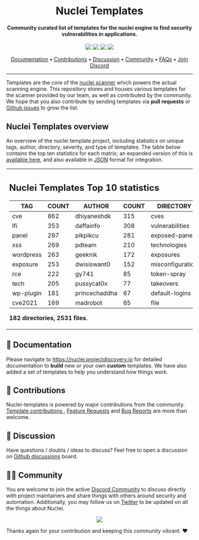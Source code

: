 

<h1 align="center">
Nuclei Templates
</h1>
<h4 align="center">Community curated list of templates for the nuclei engine to find security vulnerabilities in applications.</h4>


<p align="center">
<a href="https://github.com/projectdiscovery/nuclei-templates/issues"><img src="https://img.shields.io/badge/contributions-welcome-brightgreen.svg?style=flat"></a>
<a href="https://github.com/projectdiscovery/nuclei-templates/releases"><img src="https://img.shields.io/github/release/projectdiscovery/nuclei-templates"></a>
<a href="https://twitter.com/pdnuclei"><img src="https://img.shields.io/twitter/follow/pdnuclei.svg?logo=twitter"></a>
<a href="https://discord.gg/projectdiscovery"><img src="https://img.shields.io/discord/695645237418131507.svg?logo=discord"></a>
</p>
      
<p align="center">
  <a href="https://nuclei.projectdiscovery.io/templating-guide/">Documentation</a> •
  <a href="#-contributions">Contributions</a> •
  <a href="#-discussion">Discussion</a> •
  <a href="#-community">Community</a> •
  <a href="https://nuclei.projectdiscovery.io/faq/templates/">FAQs</a> •
  <a href="https://discord.gg/projectdiscovery">Join Discord</a>
</p>

----

Templates are the core of the [nuclei scanner](https://github.com/projectdiscovery/nuclei) which powers the actual scanning engine.
This repository stores and houses various templates for the scanner provided by our team, as well as contributed by the community.
We hope that you also contribute by sending templates via **pull requests** or [Github issues](https://github.com/projectdiscovery/nuclei-templates/issues/new?assignees=&labels=&template=submit-template.md&title=%5Bnuclei-template%5D+) to grow the list.


## Nuclei Templates overview


An overview of the nuclei template project, including statistics on unique tags, author, directory, severity, and type of templates. The table below contains the top ten statistics for each matrix; an expanded version of this is [available here](TEMPLATES-STATS.md), and also available in [JSON](TEMPLATES-STATS.json) format for integration.

<table>
<tr>
<td> 

## Nuclei Templates Top 10 statistics

|    TAG    | COUNT |    AUTHOR     | COUNT |    DIRECTORY     | COUNT | SEVERITY | COUNT |  TYPE   | COUNT |
|-----------|-------|---------------|-------|------------------|-------|----------|-------|---------|-------|
| cve       |   862 | dhiyaneshdk   |   315 | cves             |   867 | info     |   840 | http    |  2347 |
| lfi       |   353 | daffainfo     |   308 | vulnerabilities  |   334 | high     |   663 | file    |    57 |
| panel     |   297 | pikpikcu      |   281 | exposed-panels   |   291 | medium   |   500 | network |    46 |
| xss       |   269 | pdteam        |   210 | technologies     |   211 | critical |   306 | dns     |    12 |
| wordpress |   263 | geeknik       |   172 | exposures        |   199 | low      |   158 |         |       |
| exposure  |   253 | dwisiswant0   |   152 | misconfiguration |   150 |          |       |         |       |
| rce       |   222 | gy741         |    85 | token-spray      |   102 |          |       |         |       |
| tech      |   205 | pussycat0x    |    77 | takeovers        |    66 |          |       |         |       |
| wp-plugin |   181 | princechaddha |    67 | default-logins   |    61 |          |       |         |       |
| cve2021   |   169 | madrobot      |    65 | file             |    57 |          |       |         |       |

**182 directories, 2531 files**.

</td>
</tr>
</table>

📖 Documentation
-----

Please navigate to https://nuclei.projectdiscovery.io for detailed documentation to **build** new or your own **custom** templates.
We have also added a set of templates to help you understand how things work.

💪 Contributions
-----

Nuclei-templates is powered by major contributions from the community.
[Template contributions ](https://github.com/projectdiscovery/nuclei-templates/issues/new?assignees=&labels=&template=submit-template.md&title=%5Bnuclei-template%5D+), [Feature Requests](https://github.com/projectdiscovery/nuclei-templates/issues/new?assignees=&labels=&template=feature_request.md&title=%5BFeature%5D+) and [Bug Reports](https://github.com/projectdiscovery/nuclei-templates/issues/new?assignees=&labels=&template=bug_report.md&title=%5BBug%5D+) are more than welcome.

💬 Discussion
-----

Have questions / doubts / ideas to discuss?
Feel free to open a discussion on [Github discussions](https://github.com/projectdiscovery/nuclei-templates/discussions) board.

👨‍💻 Community
-----

You are welcome to join the active [Discord Community](https://discord.gg/projectdiscovery) to discuss directly with project maintainers and share things with others around security and automation.
Additionally, you may follow us on [Twitter](https://twitter.com/pdnuclei) to be updated on all the things about Nuclei.


<p align="center">
<a href="https://github.com/projectdiscovery/nuclei-templates/graphs/contributors">
  <img src="https://contrib.rocks/image?repo=projectdiscovery/nuclei-templates&max=300">
</a>
</p>


Thanks again for your contribution and keeping this community vibrant. :heart:
